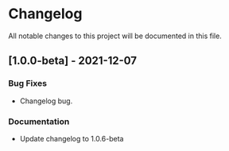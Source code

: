 # Changelog
All notable changes to this project will be documented in this file.

## [1.0.0-beta] - 2021-12-07

### Bug Fixes

- Changelog bug.

### Documentation

- Update changelog to 1.0.6-beta

<!-- generated by git-cliff -->
